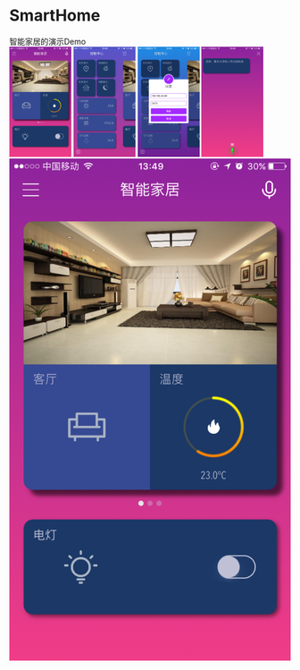 # SmartHome
智能家居的演示Demo
<br>
<img src="https://github.com/wangkuntian/SmartHome/raw/master/images/IMG_0392.PNG" width ="22%">
<img src="https://github.com/wangkuntian/SmartHome/raw/master/images/IMG_0393.PNG" width ="22%">
<img src="https://github.com/wangkuntian/SmartHome/raw/master/images/IMG_0394.PNG" width ="22%">
<img src="https://github.com/wangkuntian/SmartHome/raw/master/images/IMG_0396.PNG" width ="22%">
![](https://github.com/wangkuntian/SmartHome/raw/master/images/IMG_0392.PNG)
